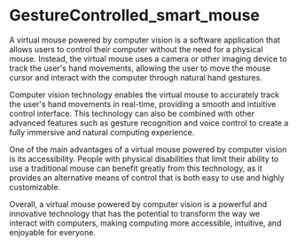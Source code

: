 # GestureControlled_smart_mouse



A virtual mouse powered by computer vision is a software application that allows users to control their computer without the need for a physical mouse. Instead, the virtual mouse uses a camera or other imaging device to track the user's hand movements, allowing the user to move the mouse cursor and interact with the computer through natural hand gestures.

Computer vision technology enables the virtual mouse to accurately track the user's hand movements in real-time, providing a smooth and intuitive control interface. This technology can also be combined with other advanced features such as gesture recognition and voice control to create a fully immersive and natural computing experience.

One of the main advantages of a virtual mouse powered by computer vision is its accessibility. People with physical disabilities that limit their ability to use a traditional mouse can benefit greatly from this technology, as it provides an alternative means of control that is both easy to use and highly customizable.

Overall, a virtual mouse powered by computer vision is a powerful and innovative technology that has the potential to transform the way we interact with computers, making computing more accessible, intuitive, and enjoyable for everyone.



